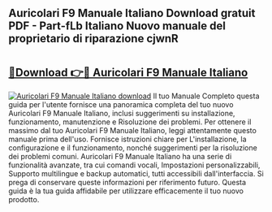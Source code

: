## Auricolari F9 Manuale Italiano Download gratuit PDF - Part-fLb Italiano Nuovo manuale del proprietario di riparazione cjwnR

# <h2><a href="http://dffoong.blite.top/?on=Auricolari+F9+Manuale+Italiano">🔗Download 👉🔴 Auricolari F9 Manuale Italiano</a></h2>

[![Auricolari F9 Manuale Italiano download](https://i.imgur.com/lujVjoI.png)](http://dffoong.blite.top/?on=Auricolari+F9+Manuale+Italiano)
Il tuo Manuale Completo questa guida per l'utente fornisce una panoramica completa del tuo nuovo Auricolari F9 Manuale Italiano, inclusi suggerimenti su installazione, funzionamento, manutenzione e Risoluzione dei problemi. Per ottenere il massimo dal tuo Auricolari F9 Manuale Italiano, leggi attentamente questo manuale prima dell'uso. Fornisce istruzioni chiare per L'installazione, la configurazione e il funzionamento, nonché suggerimenti per la risoluzione dei problemi comuni. Auricolari F9 Manuale Italiano ha una serie di funzionalità avanzate, tra cui comandi vocali, Impostazioni personalizzabili, Supporto multilingue e backup automatici, tutti accessibili dall'interfaccia. Si prega di conservare queste informazioni per riferimento futuro. Questa guida è la tua guida affidabile per utilizzare efficacemente il tuo nuovo prodotto.
